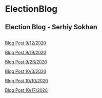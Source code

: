 # ElectionBlog
Election Blog - Serhiy Sokhan
---

```
```
[Blog Post 9/12/2020](Gov1347/blog1.md)



[Blog Post 9/19/2020](Gov1347/blog2.md)



[Blog Post 9/26/2020](Gov1347/blog3.md)



[Blog Post 10/3/2020](Gov1347/blog4.md)


[Blog Post 10/10/2020](Gov1347/blog5.md)


[Blog Post 10/17/2020](Gov1347/blog6.md)
